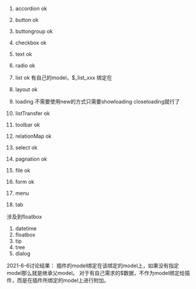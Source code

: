 1.  accordion ok
2.  button ok 
3.  buttongroup ok  
4.  checkbox ok  
5.  text ok  
6.  radio ok
7.  list ok  有自己的model，$_list_xxx 绑定在
8.  layout ok
9.  loading 不需要使用new的方式只需要showloading closeloading就行了
10. listTransfer ok
11. toolbar ok 
12. relationMap ok 
13. select ok
14. pagnation ok 
15. file ok


16. form ok

17. menu
18. tab
    
    
涉及到floatbox
1.  datetime
2.  floatbox
3.  tip
4.  tree
5.  dialog


2021-6-6讨论结果：
插件的model绑定在该绑定的model上，如果没有指定model那么就是继承父model。
对于有自己需求的$数据，不作为model绑定给插件，而是在插件所绑定的model上进行附加。
